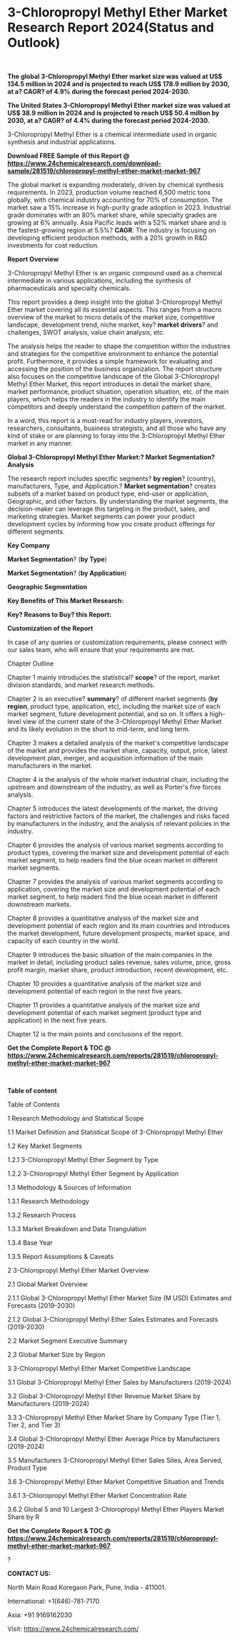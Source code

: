 <h1>3-Chloropropyl Methyl Ether Market Research Report 2024(Status and Outlook)</h1><br/><p><strong>The global 3-Chloropropyl Methyl Ether market size was valued at US$ 134.5 million in 2024 and is projected to reach US$ 178.9 million by 2030, at a? <strong>CAGR</strong>? of 4.9% during the forecast period 2024-2030.</strong></p>
 
 
 
 <p><strong>The United States 3-Chloropropyl Methyl Ether market size was valued at US$ 38.9 million in 2024 and is projected to reach US$ 50.4 million by 2030, at a? <strong>CAGR</strong>? of 4.4% during the forecast period 2024-2030.</strong></p>
 
 
 
 <p>3-Chloropropyl Methyl Ether is a chemical intermediate used in organic synthesis and industrial applications.</p>
 
 
 
 <div><b>Download FREE Sample of this Report @ <a href="https://www.24chemicalresearch.com/download-sample/281519/chloropropyl-methyl-ether-market-market-967">https://www.24chemicalresearch.com/download-sample/281519/chloropropyl-methyl-ether-market-market-967</a></b></div>
 
 
 
 <p>The global market is expanding moderately, driven by chemical synthesis requirements. In 2023, production volume reached 6,500 metric tons globally, with chemical industry accounting for 70% of consumption. The market saw a 15% increase in high-purity grade adoption in 2023. Industrial grade dominates with an 80% market share, while specialty grades are growing at 6% annually. Asia Pacific leads with a 52% market share and is the fastest-growing region at 5.5%? <strong><strong>CAGR</strong></strong>. The industry is focusing on developing efficient production methods, with a 20% growth in R&D investments for cost reduction.</p>
 
 
 
 <p><strong>Report Overview</strong></p>
 
 
 
 <p>3-Chloropropyl Methyl Ether is an organic compound used as a chemical intermediate in various applications, including the synthesis of pharmaceuticals and specialty chemicals.</p>
 
 
 
 <p>This report provides a deep insight into the global 3-Chloropropyl Methyl Ether market covering all its essential aspects. This ranges from a macro overview of the market to micro details of the market size, competitive landscape, development trend, niche market, key? <strong>market drivers</strong>? and challenges, SWOT analysis, value chain analysis, etc.</p>
 
 
 
 <p>The analysis helps the reader to shape the competition within the industries and strategies for the competitive environment to enhance the potential profit. Furthermore, it provides a simple framework for evaluating and accessing the position of the business organization. The report structure also focuses on the competitive landscape of the Global 3-Chloropropyl Methyl Ether Market, this report introduces in detail the market share, market performance, product situation, operation situation, etc. of the main players, which helps the readers in the industry to identify the main competitors and deeply understand the competition pattern of the market.</p>
 
 
 
 <p>In a word, this report is a must-read for industry players, investors, researchers, consultants, business strategists, and all those who have any kind of stake or are planning to foray into the 3-Chloropropyl Methyl Ether market in any manner.</p>
 
 
 
 <p><strong>Global 3-Chloropropyl Methyl Ether Market:? Market Segmentation? Analysis</strong></p>
 
 
 
 <p>The research report includes specific segments? <strong>by region</strong>? (country), manufacturers, Type, and Application.? <strong>Market segmentation</strong>? creates subsets of a market based on product type, end-user or application, Geographic, and other factors. By understanding the market segments, the decision-maker can leverage this targeting in the product, sales, and marketing strategies. Market segments can power your product development cycles by informing how you create product offerings for different segments.</p>
 
 
 
 <p><strong>Key Company</strong></p>
 
 
 
 <p><strong>Market Segmentation</strong>? (<strong>by Type</strong>)</p>
 
 
 
 <p><strong>Market Segmentation</strong>? (<strong><strong>by Application</strong></strong>)</p>
 
 
 
 <p><strong>Geographic Segmentation</strong></p>
 
 
 
 <p><strong>Key Benefits of This Market Research:</strong></p>
 
 
 
 <p><strong>Key? <strong>Reasons to Buy</strong>? this Report:</strong></p>
 
 
 
 <p><strong>Customization of the Report</strong></p>
 
 
 
 <p>In case of any queries or customization requirements, please connect with our sales team, who will ensure that your requirements are met.</p>
 
 
 
 <p>Chapter Outline</p>
 
 
 
 <p>Chapter 1 mainly introduces the statistical? <strong><strong>scope</strong></strong>? of the report, market division standards, and market research methods.</p>
 
 
 
 <p>Chapter 2 is an executive? <strong><strong>summary</strong></strong>? of different market segments (<strong>by region</strong>, product type, application, etc), including the market size of each market segment, future development potential, and so on. It offers a high-level view of the current state of the 3-Chloropropyl Methyl Ether Market and its likely evolution in the short to mid-term, and long term.</p>
 
 
 
 <p>Chapter 3 makes a detailed analysis of the market&#39;s competitive landscape of the market and provides the market share, capacity, output, price, latest development plan, merger, and acquisition information of the main manufacturers in the market.</p>
 
 
 
 <p>Chapter 4 is the analysis of the whole market industrial chain, including the upstream and downstream of the industry, as well as Porter&#39;s five forces analysis.</p>
 
 
 
 <p>Chapter 5 introduces the latest developments of the market, the driving factors and restrictive factors of the market, the challenges and risks faced by manufacturers in the industry, and the analysis of relevant policies in the industry.</p>
 
 
 
 <p>Chapter 6 provides the analysis of various market segments according to product types, covering the market size and development potential of each market segment, to help readers find the blue ocean market in different market segments.</p>
 
 
 
 <p>Chapter 7 provides the analysis of various market segments according to application, covering the market size and development potential of each market segment, to help readers find the blue ocean market in different downstream markets.</p>
 
 
 
 <p>Chapter 8 provides a quantitative analysis of the market size and development potential of each region and its main countries and introduces the market development, future development prospects, market space, and capacity of each country in the world.</p>
 
 
 
 <p>Chapter 9 introduces the basic situation of the main companies in the market in detail, including product sales revenue, sales volume, price, gross profit margin, market share, product introduction, recent development, etc.</p>
 
 
 
 <p>Chapter 10 provides a quantitative analysis of the market size and development potential of each region in the next five years.</p>
 
 
 
 <p>Chapter 11 provides a quantitative analysis of the market size and development potential of each market segment (product type and application) in the next five years.</p>
 
 
 
 <p>Chapter 12 is the main points and conclusions of the report.</p>
 
 
 
 <div><b>Get the Complete Report & TOC @ <a href="https://www.24chemicalresearch.com/reports/281519/chloropropyl-methyl-ether-market-market-967">https://www.24chemicalresearch.com/reports/281519/chloropropyl-methyl-ether-market-market-967</a></b></div>
 
 
 
 <p><br />
 
 <b>Table of content</b></p>
 
 
 
 <p>Table of Contents<br />
 
 1 Research Methodology and Statistical Scope<br />
 
 1.1 Market Definition and Statistical Scope of 3-Chloropropyl Methyl Ether<br />
 
 1.2 Key Market Segments<br />
 
 1.2.1 3-Chloropropyl Methyl Ether Segment by Type<br />
 
 1.2.2 3-Chloropropyl Methyl Ether Segment by Application<br />
 
 1.3 Methodology & Sources of Information<br />
 
 1.3.1 Research Methodology<br />
 
 1.3.2 Research Process<br />
 
 1.3.3 Market Breakdown and Data Triangulation<br />
 
 1.3.4 Base Year<br />
 
 1.3.5 Report Assumptions & Caveats<br />
 
 2 3-Chloropropyl Methyl Ether Market Overview<br />
 
 2.1 Global Market Overview<br />
 
 2.1.1 Global 3-Chloropropyl Methyl Ether Market Size (M USD) Estimates and Forecasts (2019-2030)<br />
 
 2.1.2 Global 3-Chloropropyl Methyl Ether Sales Estimates and Forecasts (2019-2030)<br />
 
 2.2 Market Segment Executive Summary<br />
 
 2.3 Global Market Size by Region<br />
 
 3 3-Chloropropyl Methyl Ether Market Competitive Landscape<br />
 
 3.1 Global 3-Chloropropyl Methyl Ether Sales by Manufacturers (2019-2024)<br />
 
 3.2 Global 3-Chloropropyl Methyl Ether Revenue Market Share by Manufacturers (2019-2024)<br />
 
 3.3 3-Chloropropyl Methyl Ether Market Share by Company Type (Tier 1, Tier 2, and Tier 3)<br />
 
 3.4 Global 3-Chloropropyl Methyl Ether Average Price by Manufacturers (2019-2024)<br />
 
 3.5 Manufacturers 3-Chloropropyl Methyl Ether Sales Sites, Area Served, Product Type<br />
 
 3.6 3-Chloropropyl Methyl Ether Market Competitive Situation and Trends<br />
 
 3.6.1 3-Chloropropyl Methyl Ether Market Concentration Rate<br />
 
 3.6.2 Global 5 and 10 Largest 3-Chloropropyl Methyl Ether Players Market Share by R</p>
 
 
 
 <div><b>Get the Complete Report & TOC @ <a href="https://www.24chemicalresearch.com/reports/281519/chloropropyl-methyl-ether-market-market-967">https://www.24chemicalresearch.com/reports/281519/chloropropyl-methyl-ether-market-market-967</a></b></div>
 
 
 
 <p>? </p>
 
 
 
 <p><b>CONTACT US:</b><br />
 
 North Main Road Koregaon Park, Pune, India - 411001.<br />
 
 International: +1(646)-781-7170<br />
 
 Asia: +91 9169162030<br />
 
 Visit: <a href="https://www.24chemicalresearch.com/">https://www.24chemicalresearch.com/</a></p>